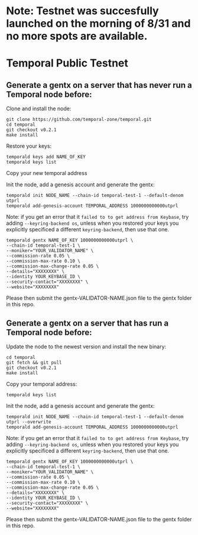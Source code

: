 # Note: Testnet was succesfully launched on the morning of 8/31 and no more spots are available. 

# Temporal Public Testnet

## Generate a gentx on a server that has never run a Temporal node before:

Clone and install the node:

```
git clone https://github.com/temporal-zone/temporal.git
cd temporal
git checkout v0.2.1
make install
```

Restore your keys:

```
temporald keys add NAME_OF_KEY
temporald keys list
```

Copy your new temporal address

Init the node, add a genesis account and generate the gentx:

```
temporald init NODE_NAME --chain-id temporal-test-1 --default-denom utprl
temporald add-genesis-account TEMPORAL_ADDRESS 1000000000000utprl
```

Note: if you get an error that it `failed to to get address from Keybase`, try adding `--keyring-backend os`, unless when you restored your keys you explicitly specificed a different `keyring-backend`, then use that one.

```
temporald gentx NAME_OF_KEY 1000000000000utprl \
--chain-id temporal-test-1 \
--moniker="YOUR_VALIDATOR_NAME" \
--commission-rate 0.05 \
--commission-max-rate 0.10 \
--commission-max-change-rate 0.05 \
--details="XXXXXXXX" \
--identity YOUR_KEYBASE_ID \
--security-contact="XXXXXXXX" \
--website="XXXXXXXX"
```

Please then submit the gentx-VALIDATOR-NAME.json file to the gentx folder in this repo.

## Generate a gentx on a server that has run a Temporal node before:

Update the node to the newest version and install the new binary:

```
cd temporal
git fetch && git pull
git checkout v0.2.1
make install
```

Copy your temporal address:

```
temporald keys list
```

Init the node, add a genesis account and generate the gentx:

```
temporald init NODE_NAME --chain-id temporal-test-1 --default-denom utprl --overwrite
temporald add-genesis-account TEMPORAL_ADDRESS 1000000000000utprl
```

Note: if you get an error that it `failed to to get address from Keybase`, try adding `--keyring-backend os`, unless when you restored your keys you explicitly specificed a different `keyring-backend`, then use that one.

```
temporald gentx NAME_OF_KEY 1000000000000utprl \
--chain-id temporal-test-1 \
--moniker="YOUR_VALIDATOR_NAME" \
--commission-rate 0.05 \
--commission-max-rate 0.10 \
--commission-max-change-rate 0.05 \
--details="XXXXXXXX" \
--identity YOUR_KEYBASE_ID \
--security-contact="XXXXXXXX" \
--website="XXXXXXXX"
```

Please then submit the gentx-VALIDATOR-NAME.json file to the gentx folder in this repo.
